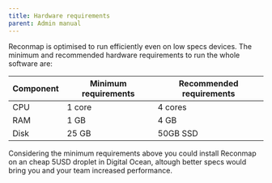 ```yaml
---
title: Hardware requirements
parent: Admin manual
---
```


Reconmap is optimised to run efficiently even on low specs devices. The minimum and recommended hardware requirements to run the whole software are:

| Component | Minimum requirements | Recommended requirements |
| --------- | -------------------- | ------------------------ |
| CPU       | 1 core               | 4 cores                  |
| RAM       | 1 GB                 | 4 GB                     |
| Disk      | 25 GB                | 50GB SSD                 |

Considering the minimum requirements above you could install Reconmap on an cheap 5USD droplet in Digital Ocean, altough better specs would bring you and your team increased performance.
